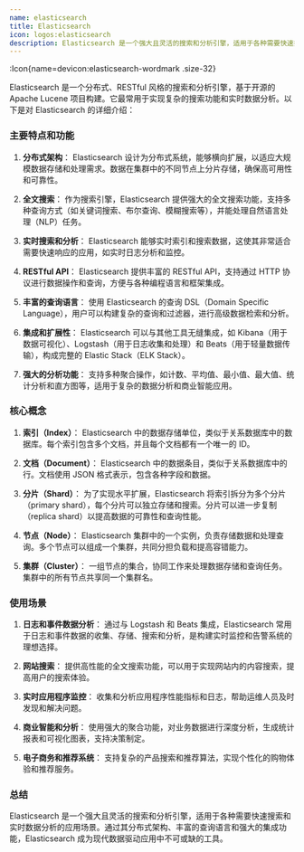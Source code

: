 ```yaml
---
name: elasticsearch
title: Elasticsearch
icon: logos:elasticsearch
description: Elasticsearch 是一个强大且灵活的搜索和分析引擎，适用于各种需要快速搜索和实时数据分析的应用场景。通过其分布式架构、丰富的查询语言和强大的集成功能，Elasticsearch 成为现代数据驱动应用中不可或缺的工具。
---
```



:Icon{name=devicon:elasticsearch-wordmark .size-32}

Elasticsearch 是一个分布式、RESTful 风格的搜索和分析引擎，基于开源的 Apache Lucene 项目构建。它最常用于实现复杂的搜索功能和实时数据分析。以下是对 Elasticsearch 的详细介绍：

### 主要特点和功能

1. **分布式架构**：
   Elasticsearch 设计为分布式系统，能够横向扩展，以适应大规模数据存储和处理需求。数据在集群中的不同节点上分片存储，确保高可用性和可靠性。

2. **全文搜索**：
   作为搜索引擎，Elasticsearch 提供强大的全文搜索功能，支持多种查询方式（如关键词搜索、布尔查询、模糊搜索等），并能处理自然语言处理（NLP）任务。

3. **实时搜索和分析**：
   Elasticsearch 能够实时索引和搜索数据，这使其非常适合需要快速响应的应用，如实时日志分析和监控。

4. **RESTful API**：
   Elasticsearch 提供丰富的 RESTful API，支持通过 HTTP 协议进行数据操作和查询，方便与各种编程语言和框架集成。

5. **丰富的查询语言**：
   使用 Elasticsearch 的查询 DSL（Domain Specific Language），用户可以构建复杂的查询和过滤器，进行高级数据检索和分析。

6. **集成和扩展性**：
   Elasticsearch 可以与其他工具无缝集成，如 Kibana（用于数据可视化）、Logstash（用于日志收集和处理）和 Beats（用于轻量数据传输），构成完整的 Elastic Stack（ELK Stack）。

7. **强大的分析功能**：
   支持多种聚合操作，如计数、平均值、最小值、最大值、统计分析和直方图等，适用于复杂的数据分析和商业智能应用。

### 核心概念

1. **索引（Index）**：
   Elasticsearch 中的数据存储单位，类似于关系数据库中的数据库。每个索引包含多个文档，并且每个文档都有一个唯一的 ID。

2. **文档（Document）**：
   Elasticsearch 中的数据条目，类似于关系数据库中的行。文档使用 JSON 格式表示，包含各种字段和数据。

3. **分片（Shard）**：
   为了实现水平扩展，Elasticsearch 将索引拆分为多个分片（primary shard），每个分片可以独立存储和搜索。分片可以进一步复制（replica shard）以提高数据的可靠性和查询性能。

4. **节点（Node）**：
   Elasticsearch 集群中的一个实例，负责存储数据和处理查询。多个节点可以组成一个集群，共同分担负载和提高容错能力。

5. **集群（Cluster）**：
   一组节点的集合，协同工作来处理数据存储和查询任务。集群中的所有节点共享同一个集群名。

### 使用场景

1. **日志和事件数据分析**：
   通过与 Logstash 和 Beats 集成，Elasticsearch 常用于日志和事件数据的收集、存储、搜索和分析，是构建实时监控和告警系统的理想选择。

2. **网站搜索**：
   提供高性能的全文搜索功能，可以用于实现网站内的内容搜索，提高用户的搜索体验。

3. **实时应用程序监控**：
   收集和分析应用程序性能指标和日志，帮助运维人员及时发现和解决问题。

4. **商业智能和分析**：
   使用强大的聚合功能，对业务数据进行深度分析，生成统计报表和可视化图表，支持决策制定。

5. **电子商务和推荐系统**：
   支持复杂的产品搜索和推荐算法，实现个性化的购物体验和推荐服务。

### 总结

Elasticsearch 是一个强大且灵活的搜索和分析引擎，适用于各种需要快速搜索和实时数据分析的应用场景。通过其分布式架构、丰富的查询语言和强大的集成功能，Elasticsearch 成为现代数据驱动应用中不可或缺的工具。